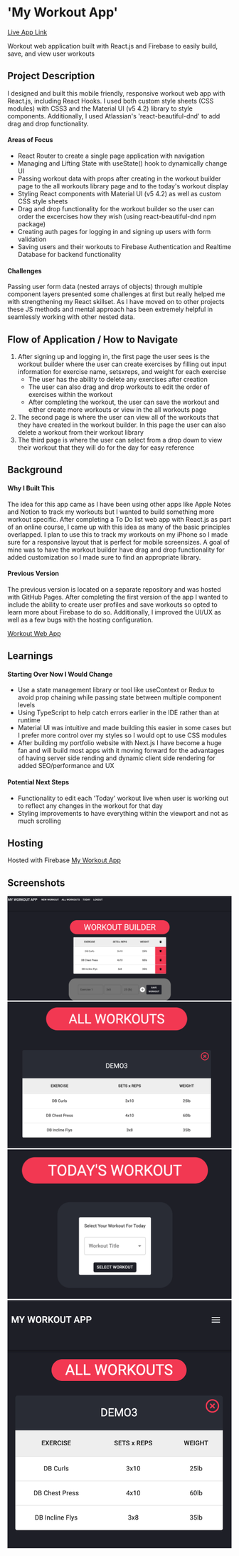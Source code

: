 # 'My Workout App'

[Live App Link](https://workout-tracker-faa13.web.app/)

Workout web application built with React.js and Firebase to easily build, save, and view user workouts

## Project Description

I designed and built this mobile friendly, responsive workout web app with React.js, including React Hooks. I used both custom style sheets (CSS modules) with CSS3 and the Material UI (v5 4.2) library to style components. Additionally, I used Atlassian's 'react-beautiful-dnd' to add drag and drop functionality.

#### Areas of Focus 
- React Router to create a single page application with navigation
- Managing and Lifting State with useState() hook to dynamically change UI
- Passing workout data with props after creating in the workout builder page to the all workouts library page and to the today's workout display
- Styling React components with Material UI (v5 4.2) as well as custom CSS style sheets
- Drag and drop functionality for the workout builder so the user can order the excercises how they wish (using react-beautiful-dnd npm package)
- Creating auth pages for logging in and signing up users with form validation
- Saving users and their workouts to Firebase Authentication and Realtime Database for backend functionality

#### Challenges
Passing user form data (nested arrays of objects) through multiple component layers presented some challenges at first but really helped me with strengthening my React skillset. As I have moved on to other projects these JS methods and mental approach has been extremely helpful in seamlessly working with other nested data.

## Flow of Application / How to Navigate

1. After signing up and logging in, the first page the user sees is the workout builder where the user can create exercises by filling out input information for exercise name, setsxreps, and weight for each exercise
    - The user has the ability to delete any exercises after creation
    - The user can also drag and drop workouts to edit the order of exercises within the workout
    - After completing the workout, the user can save the workout and either create more workouts or view in the all workouts page
2. The second page is where the user can view all of the workouts that they have created in the workout builder. In this page the user can also delete a workout from their workout library
3. The third page is where the user can select from a drop down to view their workout that they will do for the day for easy reference

## Background

#### Why I Built This
The idea for this app came as I have been using other apps like Apple Notes and Notion to track my workouts but I wanted to build something more workout specific. After completing a To Do list web app with React.js as part of an online course, I came up with this idea as many of the basic principles overlapped. I plan to use this to track my workouts on my iPhone so I made sure for a responsive layout that is perfect for mobile screensizes. A goal of mine was to have the workout builder have drag and drop functionality for added customization so I made sure to find an appropriate library. 

#### Previous Version
The previous version is located on a separate repository and was hosted with GitHub Pages. After completing the first version of the app I wanted to include the ability to create user profiles and save workouts so opted to learn more about Firebase to do so. Additionally, I improved the UI/UX as well as a few bugs with the hosting configuration.

[Workout Web App](https://charlescarr.github.io/react-workout-app/)

## Learnings

#### Starting Over Now I Would Change

- Use a state management library or tool like useContext or Redux to avoid prop chaining while passing state between multiple component levels
- Using TypeScript to help catch errors earlier in the IDE rather than at runtime
- Material UI was intuitive and made building this easier in some cases but I prefer more control over my styles so I would opt to use CSS modules
- After building my portfolio website with Next.js I have become a huge fan and will build most apps with it moving forward for the advantages of having server side rending and dynamic client side rendering for added SEO/performance and UX

#### Potential Next Steps
- Functionality to edit each 'Today' workout live when user is working out to reflect any changes in the workout for that day
- Styling improvements to have everything within the viewport and not as much scrolling

## Hosting

Hosted with Firebase [My Workout App](https://workout-tracker-faa13.web.app/)

## Screenshots
![Workout Image 1](/screenshots/WorkoutBuilder.png)
![Workout Image 2](/screenshots/AllWorkouts.png)
![Workout Image 3](/screenshots/SelectTodayWorkout.png)
![Workout Image 4](/screenshots/AllWorkoutsResponsive.png)